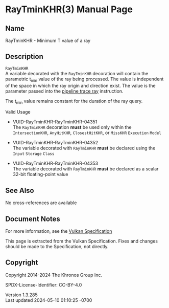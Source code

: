 # RayTminKHR(3) Manual Page

## Name

RayTminKHR - Minimum T value of a ray



## <a href="#_description" class="anchor"></a>Description

`RayTminKHR`  
A variable decorated with the `RayTminKHR` decoration will contain the
parametric t<sub>min</sub> value of the ray being processed. The value
is independent of the space in which the ray origin and direction exist.
The value is the parameter passed into the <a
href="https://registry.khronos.org/vulkan/specs/1.3-extensions/html/vkspec.html#glossary-pipeline-trace-ray"
target="_blank" rel="noopener">pipeline trace ray</a> instruction.

The t<sub>min</sub> value remains constant for the duration of the ray
query.

Valid Usage

- <a href="#VUID-RayTminKHR-RayTminKHR-04351"
  id="VUID-RayTminKHR-RayTminKHR-04351"></a>
  VUID-RayTminKHR-RayTminKHR-04351  
  The `RayTminKHR` decoration **must** be used only within the
  `IntersectionKHR`, `AnyHitKHR`, `ClosestHitKHR`, or `MissKHR`
  `Execution` `Model`

- <a href="#VUID-RayTminKHR-RayTminKHR-04352"
  id="VUID-RayTminKHR-RayTminKHR-04352"></a>
  VUID-RayTminKHR-RayTminKHR-04352  
  The variable decorated with `RayTminKHR` **must** be declared using
  the `Input` `Storage` `Class`

- <a href="#VUID-RayTminKHR-RayTminKHR-04353"
  id="VUID-RayTminKHR-RayTminKHR-04353"></a>
  VUID-RayTminKHR-RayTminKHR-04353  
  The variable decorated with `RayTminKHR` **must** be declared as a
  scalar 32-bit floating-point value

## <a href="#_see_also" class="anchor"></a>See Also

No cross-references are available

## <a href="#_document_notes" class="anchor"></a>Document Notes

For more information, see the <a
href="https://registry.khronos.org/vulkan/specs/1.3-extensions/html/vkspec.html#RayTminKHR"
target="_blank" rel="noopener">Vulkan Specification</a>

This page is extracted from the Vulkan Specification. Fixes and changes
should be made to the Specification, not directly.

## <a href="#_copyright" class="anchor"></a>Copyright

Copyright 2014-2024 The Khronos Group Inc.

SPDX-License-Identifier: CC-BY-4.0

Version 1.3.285  
Last updated 2024-05-10 01:10:25 -0700
